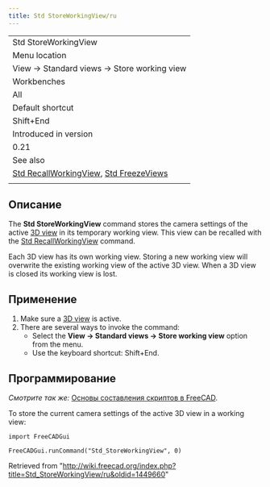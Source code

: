 ```yaml
---
title: Std StoreWorkingView/ru
---
```

|  |
| --- |
| Std StoreWorkingView |
| Menu location |
| View → Standard views → Store working view |
| Workbenches |
| All |
| Default shortcut |
| Shift+End |
| Introduced in version |
| 0.21 |
| See also |
| [Std RecallWorkingView](/Std_RecallWorkingView "Std RecallWorkingView"), [Std FreezeViews](/Std_FreezeViews "Std FreezeViews") |
|  |

## Описание

The **Std StoreWorkingView** command stores the camera settings of the active [3D view](/3D_view "3D view") in its temporary working view. This view can be recalled with the [Std RecallWorkingView](/Std_RecallWorkingView "Std RecallWorkingView") command.

Each 3D view has its own working view. Storing a new working view will overwrite the existing working view of the active 3D view. When a 3D view is closed its working view is lost.

## Применение

1. Make sure a [3D view](/3D_view "3D view") is active.
2. There are several ways to invoke the command:
   * Select the **View → Standard views → Store working view** option from the menu.
   * Use the keyboard shortcut: Shift+End.

## Программирование

*Смотрите так же:* [Основы составления скриптов в FreeCAD](/FreeCAD_Scripting_Basics/ru "FreeCAD Scripting Basics/ru").

To store the current camera settings of the active 3D view in a working view:

```
import FreeCADGui

FreeCADGui.runCommand("Std_StoreWorkingView", 0)

```

Retrieved from "<http://wiki.freecad.org/index.php?title=Std_StoreWorkingView/ru&oldid=1449660>"